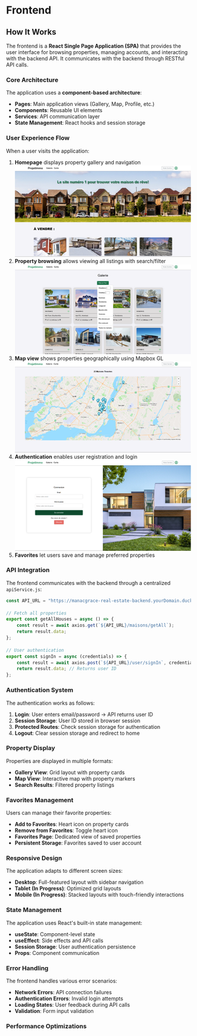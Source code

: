 # Frontend

## How It Works

The frontend is a **React Single Page Application (SPA)** that provides the user interface for browsing properties, managing accounts, and interacting with the backend API. It communicates with the backend through RESTful API calls.

### Core Architecture

The application uses a **component-based architecture**:
- **Pages**: Main application views (Gallery, Map, Profile, etc.)
- **Components**: Reusable UI elements
- **Services**: API communication layer
- **State Management**: React hooks and session storage

### User Experience Flow

When a user visits the application:
1. **Homepage** displays property gallery and navigation
![home](./pictures/home.png)
2. **Property browsing** allows viewing all listings with search/filter
![galerie](./pictures/galerie.png)
3. **Map view** shows properties geographically using Mapbox GL
![map](./pictures/map.png)
4. **Authentication** enables user registration and login
![auth](./pictures/auth.png)
5. **Favorites** let users save and manage preferred properties

### API Integration

The frontend communicates with the backend through a centralized `apiService.js`:

```javascript
const API_URL = "https://manacgrace-real-estate-backend.yourDomain.duckdns.org/api/";

// Fetch all properties
export const getAllHouses = async () => {
    const result = await axios.get(`${API_URL}/maisons/getAll`);
    return result.data;
};

// User authentication
export const signIn = async (credentials) => {
    const result = await axios.post(`${API_URL}/user/signIn`, credentials);
    return result.data; // Returns user ID
};
```

### Authentication System

The authentication works as follows:
1. **Login**: User enters email/password → API returns user ID
2. **Session Storage**: User ID stored in browser session
3. **Protected Routes**: Check session storage for authentication
4. **Logout**: Clear session storage and redirect to home

### Property Display

Properties are displayed in multiple formats:
- **Gallery View**: Grid layout with property cards
- **Map View**: Interactive map with property markers
- **Search Results**: Filtered property listings

### Favorites Management

Users can manage their favorite properties:
- **Add to Favorites**: Heart icon on property cards
- **Remove from Favorites**: Toggle heart icon
- **Favorites Page**: Dedicated view of saved properties
- **Persistent Storage**: Favorites saved to user account

### Responsive Design

The application adapts to different screen sizes:
- **Desktop**: Full-featured layout with sidebar navigation
- **Tablet (In Progress)**: Optimized grid layouts
- **Mobile (In Progress)**: Stacked layouts with touch-friendly interactions

### State Management

The application uses React's built-in state management:
- **useState**: Component-level state
- **useEffect**: Side effects and API calls
- **Session Storage**: User authentication persistence
- **Props**: Component communication

### Error Handling

The frontend handles various error scenarios:
- **Network Errors**: API connection failures
- **Authentication Errors**: Invalid login attempts
- **Loading States**: User feedback during API calls
- **Validation**: Form input validation

### Performance Optimizations